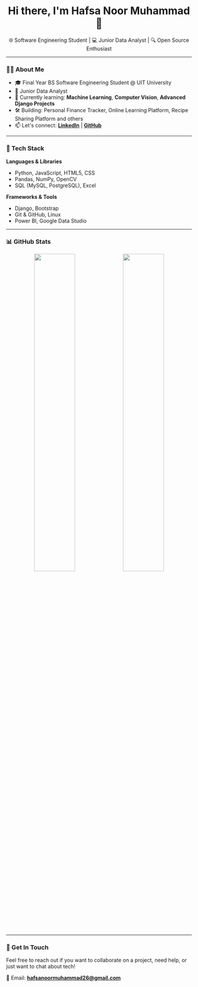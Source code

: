 <h1 align="center">Hi there, I'm Hafsa Noor Muhammad 👋</h1>

<p align="center">
  🌐 Software Engineering Student | 💻 Junior Data Analyst | 🔍 Open Source Enthusiast
</p>

---

### 👩‍💻 About Me

- 🎓 Final Year BS Software Engineering Student @ UIT University  
- 💼 Junior Data Analyst 
- 🌱 Currently learning: **Machine Learning**, **Computer Vision**, **Advanced Django Projects**
- 🛠️ Building: Personal Finance Tracker, Online Learning Platform, Recipe Sharing Platform and others
- 📫 Let's connect: **[LinkedIn](https://www.linkedin.com/in/hafsanoormuhammad26)** | **[GitHub](https://github.com/HafsaNoorMuhammad26)**

---

### 🚀 Tech Stack

**Languages & Libraries**
- Python, JavaScript, HTML5, CSS 
- Pandas, NumPy, OpenCV  
- SQL (MySQL, PostgreSQL), Excel

**Frameworks & Tools**
- Django, Bootstrap  
- Git & GitHub, Linux  
- Power BI, Google Data Studio  

---

### 📊 GitHub Stats

<p align="center">
  <img src="https://github-readme-stats.vercel.app/api?username=HafsaNoorMuhammad26&show_icons=true&theme=tokyonight" width="47%" />
  <img src="https://github-readme-stats.vercel.app/api/top-langs/?username=HafsaNoorMuhammad26&layout=compact&theme=tokyonight" width="47%" />
</p>


---

### 💬 Get In Touch

Feel free to reach out if you want to collaborate on a project, need help, or just want to chat about tech!

📧 Email: **hafsanoormuhammad26@gmail.com**


